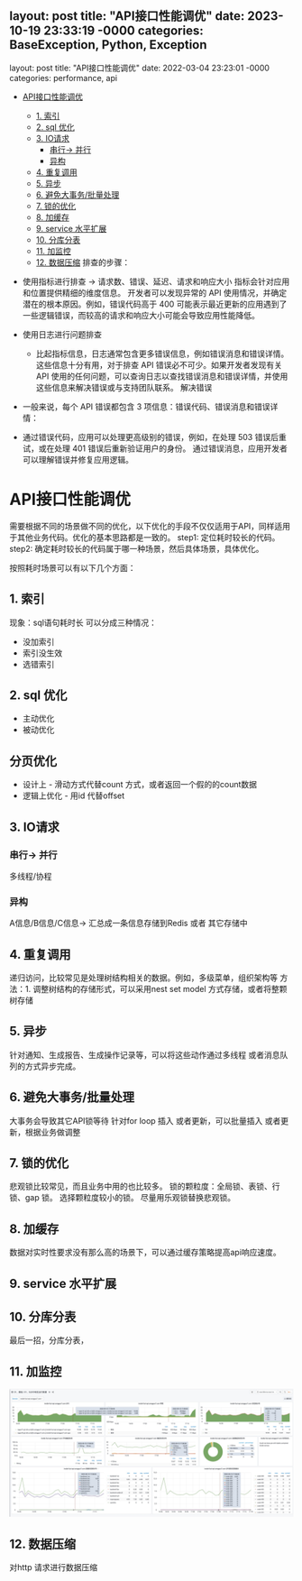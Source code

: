 layout: post
title: "API接口性能调优"
date: 2023-10-19 23:33:19 -0000
categories: BaseException, Python, Exception
---

layout: post
title: "API接口性能调优"
date: 2022-03-04 23:23:01 -0000
categories: performance, api

- [API接口性能调优](#api接口性能调优)
  - [1. 索引](#1索引)
  - [2. sql 优化](#2-sql优化)
  - [3. IO请求](#3-io请求)
    - [串行-> 并行](#串行并行)
    - [异构](#异构)
  - [4. 重复调用](#4重复调用)
  - [5. 异步](#5异步)
  - [6. 避免大事务/批量处理](#6避免大事务批量处理)
  - [7. 锁的优化](#7锁的优化)
  - [8. 加缓存](#8加缓存)
  - [9. service 水平扩展](#9-service水平扩展)
  - [10. 分库分表](#10分库分表)
  - [11. 加监控](#11加监控)
  - [12. 数据压缩](#12数据压缩)
排查的步骤：
- 使用指标进行排查 -> 请求数、错误、延迟、请求和响应大小
指标会针对应用和位置提供精细的维度信息。
开发者可以发现异常的 API 使用情况，并确定潜在的根本原因。例如，错误代码高于 400 可能表示最近更新的应用遇到了一些逻辑错误，而较高的请求和响应大小可能会导致应用性能降低。
- 使用日志进行问题排查
    - 比起指标信息，日志通常包含更多错误信息，例如错误消息和错误详情。这些信息十分有用，对于排查 API 错误必不可少。如果开发者发现有关 API 使用的任何问题，可以查询日志以查找错误消息和错误详情，并使用这些信息来解决错误或与支持团队联系。
解决错误
 - 一般来说，每个 API 错误都包含 3 项信息：错误代码、错误消息和错误详情：

 - 通过错误代码，应用可以处理更高级别的错误，例如，在处理 503 错误后重试，或在处理 401 错误后重新验证用户的身份。
通过错误消息，应用开发者可以理解错误并修复应用逻辑。

# API接口性能调优
需要根据不同的场景做不同的优化，以下优化的手段不仅仅适用于API，同样适用于其他业务代码。优化的基本思路都是一致的。
step1: 定位耗时较长的代码。
step2: 确定耗时较长的代码属于哪一种场景，然后具体场景，具体优化。

按照耗时场景可以有以下几个方面：
## 1. 索引
现象：sql语句耗时长
可以分成三种情况：
 - 没加索引
 - 索引没生效
 - 选错索引
## 2. sql 优化
 - 主动优化
 - 被动优化
## 分页优化
 - 设计上 - 滑动方式代替count 方式，或者返回一个假的的count数据
 - 逻辑上优化 - 用id 代替offset

## 3. IO请求
### 串行-> 并行
多线程/协程
### 异构
 A信息/B信息/C信息-> 汇总成一条信息存储到Redis 或者 其它存储中
## 4. 重复调用
 递归访问，比较常见是处理树结构相关的数据。例如，多级菜单，组织架构等
 方法：1. 调整树结构的存储形式，可以采用nest set model 方式存储，或者将整颗树存储

## 5. 异步
针对通知、生成报告、生成操作记录等，可以将这些动作通过多线程 或者消息队列的方式异步完成。
## 6. 避免大事务/批量处理
大事务会导致其它API锁等待
针对for loop 插入 或者更新，可以批量插入 或者更新，根据业务做调整
## 7. 锁的优化
悲观锁比较常见，而且业务中用的也比较多。
锁的颗粒度：全局锁、表锁、行锁、gap 锁。
选择颗粒度较小的锁。
尽量用乐观锁替换悲观锁。

## 8. 加缓存
数据对实时性要求没有那么高的场景下，可以通过缓存策略提高api响应速度。
## 9. service 水平扩展
## 10. 分库分表
最后一招，分库分表，
## 11. 加监控
![](media/16494757826164/16632335760891.jpg)

## 12. 数据压缩
对http 请求进行数据压缩